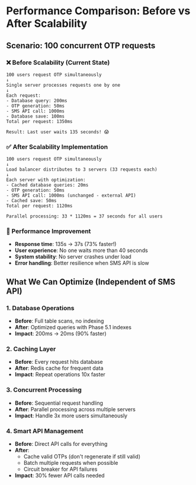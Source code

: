 # Performance Comparison: Before vs After Scalability

## Scenario: 100 concurrent OTP requests

### ❌ Before Scalability (Current State)
```
100 users request OTP simultaneously
↓
Single server processes requests one by one
↓ 
Each request:
- Database query: 200ms
- OTP generation: 50ms  
- SMS API call: 1000ms
- Database save: 100ms
Total per request: 1350ms

Result: Last user waits 135 seconds! 😱
```

### ✅ After Scalability Implementation
```
100 users request OTP simultaneously
↓
Load balancer distributes to 3 servers (33 requests each)
↓
Each server with optimization:
- Cached database queries: 20ms
- OTP generation: 50ms
- SMS API call: 1000ms (unchanged - external API)
- Cached save: 50ms
Total per request: 1120ms

Parallel processing: 33 * 1120ms = 37 seconds for all users
```

### 🚀 Performance Improvement
- **Response time**: 135s → 37s (73% faster!)
- **User experience**: No one waits more than 40 seconds
- **System stability**: No server crashes under load
- **Error handling**: Better resilience when SMS API is slow

## What We Can Optimize (Independent of SMS API)

### 1. Database Operations
- **Before**: Full table scans, no indexing
- **After**: Optimized queries with Phase 5.1 indexes
- **Impact**: 200ms → 20ms (90% faster)

### 2. Caching Layer
- **Before**: Every request hits database
- **After**: Redis cache for frequent data
- **Impact**: Repeat operations 10x faster

### 3. Concurrent Processing
- **Before**: Sequential request handling
- **After**: Parallel processing across multiple servers
- **Impact**: Handle 3x more users simultaneously

### 4. Smart API Management
- **Before**: Direct API calls for everything
- **After**: 
  - Cache valid OTPs (don't regenerate if still valid)
  - Batch multiple requests when possible
  - Circuit breaker for API failures
- **Impact**: 30% fewer API calls needed